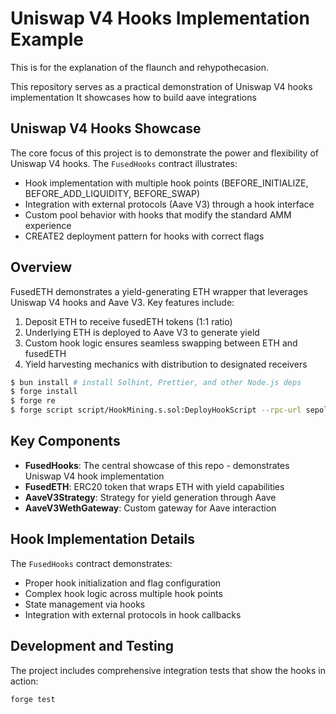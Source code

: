 # Uniswap V4 Hooks Implementation Example

This is for the explanation of the flaunch and rehypothecasion.

This repository serves as a practical demonstration of Uniswap V4 hooks implementation It showcases how to build aave
integrations

## Uniswap V4 Hooks Showcase

The core focus of this project is to demonstrate the power and flexibility of Uniswap V4 hooks. The `FusedHooks`
contract illustrates:

- Hook implementation with multiple hook points (BEFORE_INITIALIZE, BEFORE_ADD_LIQUIDITY, BEFORE_SWAP)
- Integration with external protocols (Aave V3) through a hook interface
- Custom pool behavior with hooks that modify the standard AMM experience
- CREATE2 deployment pattern for hooks with correct flags

## Overview

FusedETH demonstrates a yield-generating ETH wrapper that leverages Uniswap V4 hooks and Aave V3. Key features include:

1. Deposit ETH to receive fusedETH tokens (1:1 ratio)
2. Underlying ETH is deployed to Aave V3 to generate yield
3. Custom hook logic ensures seamless swapping between ETH and fusedETH
4. Yield harvesting mechanics with distribution to designated receivers

```sh
$ bun install # install Solhint, Prettier, and other Node.js deps
$ forge install
$ forge re
$ forge script script/HookMining.s.sol:DeployHookScript --rpc-url sepolia --broadcast --verify --ffi
```

## Key Components

- **FusedHooks**: The central showcase of this repo - demonstrates Uniswap V4 hook implementation
- **FusedETH**: ERC20 token that wraps ETH with yield capabilities
- **AaveV3Strategy**: Strategy for yield generation through Aave
- **AaveV3WethGateway**: Custom gateway for Aave interaction

## Hook Implementation Details

The `FusedHooks` contract demonstrates:

- Proper hook initialization and flag configuration
- Complex hook logic across multiple hook points
- State management via hooks
- Integration with external protocols in hook callbacks

## Development and Testing

The project includes comprehensive integration tests that show the hooks in action:

```bash
forge test
```
